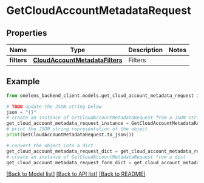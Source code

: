 # GetCloudAccountMetadataRequest


## Properties

Name | Type | Description | Notes
------------ | ------------- | ------------- | -------------
**filters** | [**CloudAccountMetadataFilters**](CloudAccountMetadataFilters.md) | Filters | 

## Example

```python
from onelens_backend_client.models.get_cloud_account_metadata_request import GetCloudAccountMetadataRequest

# TODO update the JSON string below
json = "{}"
# create an instance of GetCloudAccountMetadataRequest from a JSON string
get_cloud_account_metadata_request_instance = GetCloudAccountMetadataRequest.from_json(json)
# print the JSON string representation of the object
print(GetCloudAccountMetadataRequest.to_json())

# convert the object into a dict
get_cloud_account_metadata_request_dict = get_cloud_account_metadata_request_instance.to_dict()
# create an instance of GetCloudAccountMetadataRequest from a dict
get_cloud_account_metadata_request_form_dict = get_cloud_account_metadata_request.from_dict(get_cloud_account_metadata_request_dict)
```
[[Back to Model list]](../README.md#documentation-for-models) [[Back to API list]](../README.md#documentation-for-api-endpoints) [[Back to README]](../README.md)


